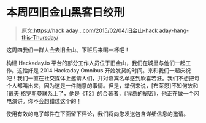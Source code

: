 # 本周四旧金山黑客日绞刑

> 原文:[https://hack aday . com/2015/02/04/旧金山-hack aday-hang-this-Thursday/](https://hackaday.com/2015/02/04/san-francisco-hackaday-hang-this-thursday/)

这周四我们一群人会去旧金山。下班后来喝一杯吧！

构建 Hackaday.io 平台的部分工作人员位于旧金山，我们在城里与他们一起工作。这恰好是 2014 Hackaday Omnibus 开始发货的时间。来和我们一起庆祝吧！我们一直在社交媒体上邀请人们，并对嘉宾名单感到欣喜若狂。我们不想把每个人都叫出来，因为这是一件随意的事情。但是，举例来说，[布莱恩]不知何故和[[戴夫·格罗斯曼](http://en.wikipedia.org/wiki/Dave_Grossman_(game_developer))联系上了，他是《T2》的合著者，《猴岛的秘密》，他正在做一个闪电演讲。你不会想错过这个的！

使用有效的电子邮件在下面留下评论，我们将向您发送包含详细信息的邀请。